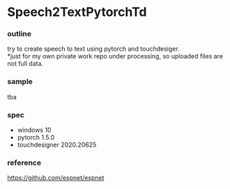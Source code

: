 # Speech2TextPytorchTd

### outline ###
try to create speech to text using pytorch and touchdesiger.  
*just for my own private work repo under processing, so uploaded files are not full data.

### sample ###
tba

### spec ###
- windows 10
- pytorch 1.5.0
- touchdesigner 2020.20625

### reference ###
https://github.com/espnet/espnet
